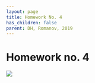 ```yaml
---
layout: page
title: Homework No. 4
has_children: false
parent: DH, Romanov, 2019
---
```



# Homework no. 4






![]("2019-10-31.png")
